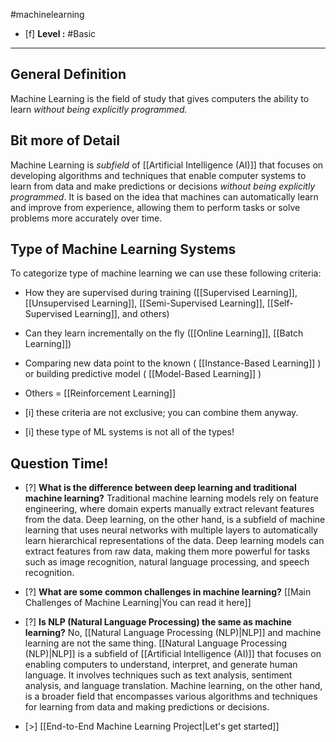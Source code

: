 #machinelearning 

- [f] **Level :** #Basic
----
## General Definition
Machine Learning is the field of study that gives computers the ability to learn *without being explicitly programmed.*

## Bit more of Detail
Machine Learning is *subfield* of [[Artificial Intelligence (AI)]] that focuses on developing algorithms and techniques that enable computer systems to learn from data and make predictions or decisions *without being explicitly programmed*. It is based on the idea that machines can automatically learn and improve from experience, allowing them to perform tasks or solve problems more accurately over time.

## Type of Machine Learning Systems
To categorize type of machine learning we can use these following criteria:
-  How they are supervised during training ([[Supervised Learning]], [[Unsupervised Learning]], [[Semi-Supervised Learning]], [[Self-Supervised Learning]], and others)
-  Can they learn incrementally on the fly ([[Online Learning]], [[Batch Learning]])
-  Comparing new data point to the known ( [[Instance-Based Learning]] ) or building predictive model ( [[Model-Based Learning]] )  
- Others = [[Reinforcement Learning]]

- [i] these criteria are not exclusive; you can combine them anyway.
- [i] these type of ML systems is not all of the types!


## Question Time!

- [?] **What is the difference between deep learning and traditional machine learning?** 
Traditional machine learning models rely on feature engineering, where domain experts manually extract relevant features from the data. Deep learning, on the other hand, is a subfield of machine learning that uses neural networks with multiple layers to automatically learn hierarchical representations of the data. Deep learning models can extract features from raw data, making them more powerful for tasks such as image recognition, natural language processing, and speech recognition.

- [?] **What are some common challenges in machine learning?**
[[Main Challenges of Machine Learning|You can read it here]]

- [?] **Is NLP (Natural Language Processing) the same as machine learning?** 
No, [[Natural Language Processing (NLP)|NLP]] and machine learning are not the same thing. [[Natural Language Processing (NLP)|NLP]] is a subfield of [[Artificial Intelligence (AI)]] that focuses on enabling computers to understand, interpret, and generate human language. It involves techniques such as text analysis, sentiment analysis, and language translation. Machine learning, on the other hand, is a broader field that encompasses various algorithms and techniques for learning from data and making predictions or decisions.

- [>] [[End-to-End Machine Learning Project|Let's get started]]